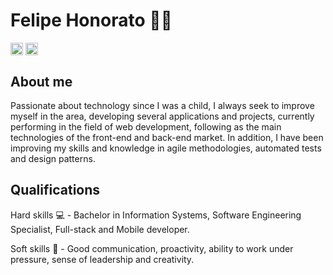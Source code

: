 # Felipe Honorato 👨‍💻

<a href="https://www.linkedin.com/in/felipehonorato/" target="_blank"><img align="center" src="https://cdn.jsdelivr.net/npm/simple-icons@3.0.1/icons/linkedin.svg" alt="maykbrito" height="20" width="20" /></a>
<a href="https://www.instagram.com/felipehonorat0/" target="_blank"><img align="center" src="https://cdn.jsdelivr.net/npm/simple-icons@3.0.1/icons/instagram.svg" alt="maykbrito" height="20" width="20" /></a>

## About me

Passionate about technology since I was a child, I always seek to improve myself in the area, developing several applications and projects, currently performing in the field of web development, following as the main technologies of the front-end and back-end market.
In addition, I have been improving my skills and knowledge in agile methodologies, automated tests and design patterns.

## Qualifications 

Hard skills 💻 - Bachelor in Information Systems, Software Engineering Specialist, Full-stack and Mobile developer.

Soft skills 🔧 - Good communication, proactivity, ability to work under pressure, sense of leadership and creativity.
